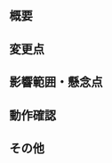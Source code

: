 ## 概要

<!-- Jiraのチケット、Issuesなどあれば記載 -->
<!-- PRの概要と実施背景を記載 -->

## 変更点

<!-- コードの変更点を明記 -->
<!-- 必要に応じてスクリーンショットやドキュメントなどのリンクを貼る -->

## 影響範囲・懸念点

<!-- 影響が及びそうな範囲、レビューしてほしい点を記載 -->

## 動作確認

<!-- 実施した動作確認 -->
<!-- レビュイーのために実際のコマンドなどあると◯ -->

## その他
